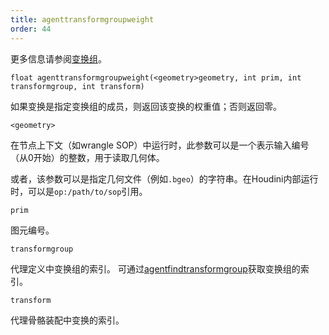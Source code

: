 ```yaml
---
title: agenttransformgroupweight
order: 44
---
```


更多信息请参阅[变换组](../../crowds/agents.html#xformgroups)。

`float agenttransformgroupweight(<geometry>geometry, int prim, int transformgroup, int transform)`

如果变换是指定变换组的成员，则返回该变换的权重值；否则返回零。

`<geometry>`

在节点上下文（如wrangle SOP）中运行时，此参数可以是一个表示输入编号（从0开始）的整数，用于读取几何体。

或者，该参数可以是指定几何文件（例如`.bgeo`）的字符串。在Houdini内部运行时，可以是`op:/path/to/sop`引用。

`prim`

图元编号。

`transformgroup`

代理定义中变换组的索引。
可通过[agentfindtransformgroup](./agentfindtransformgroup "查找代理定义中变换组的索引")获取变换组的索引。

`transform`

代理骨骼装配中变换的索引。
